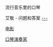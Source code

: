 
流行音乐里的口琴

艾敬 - 问题和答案 [---](http://tenholes.com/?r=article/view&id=219)

[电影](http://tenholes.com/?r=article/view&id=236)

[口琴演奏家](http://tenholes.com/?r=article/view&id=235)


